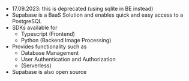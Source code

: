 - 17.09.2023: this is deprecated (using sqlite in BE instead)
- Supabase is a BaaS Solution and enables quick and easy access to a PostgreSQL
- SDKs available for
	- Typescript (Frontend)
	- Python (Backend Image Processing)
- Provides functionality such as
	- Database Management
	- User Authentication and Authorization
	- (Serverless)
- Supabase is also open source